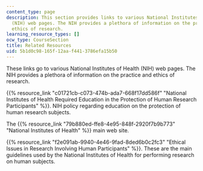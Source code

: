 ```yaml
---
content_type: page
description: This section provides links to various National Institutes of Health
  (NIH) web pages. The NIH provides a plethora of information on the practice and
  ethics of research.
learning_resource_types: []
ocw_type: CourseSection
title: Related Resources
uid: 5b1d0c98-165f-12aa-f441-3786efa15b50
---
```


These links go to various National Institutes of Health (NIH) web pages. The NIH provides a plethora of information on the practice and ethics of research.

{{% resource_link "c01721cb-c073-474b-ada7-668f17dd586f" "National Institutes of Health Required Education in the Protection of Human Research Participants" %}}. NIH policy regarding education on the protection of human research subjects.

The {{% resource_link "79b880ed-ffe8-4e95-848f-2920f7b9b773" "National Institutes of Health" %}} main web site.

{{% resource_link "f2e091ab-9940-4e46-9fad-8ded6b0c2fc3" "Ethical Issues in Research Involving Human Participants" %}}. These are the main guidelines used by the National Institutes of Health for performing research on human subjects.